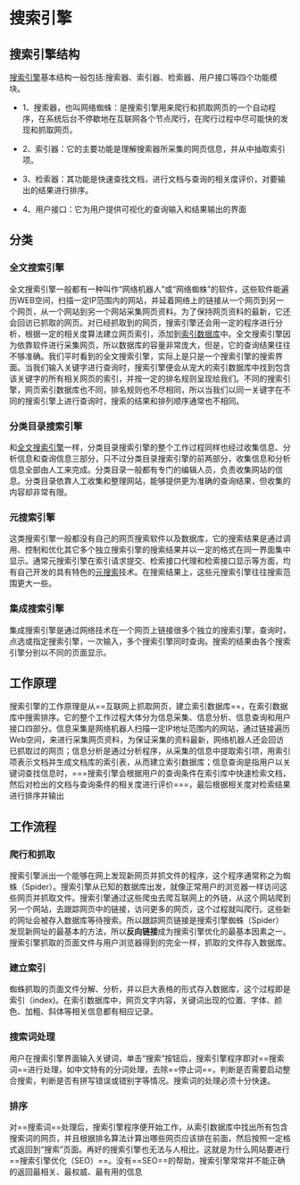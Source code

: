 # 搜索引擎

## 搜索引擎结构

[搜索引擎](https://baike.baidu.com/item/%E6%90%9C%E7%B4%A2%E5%BC%95%E6%93%8E/104812?fromModule=lemma_inlink)基本结构一般包括:搜索器、索引器、检索器、用户接口等四个功能模块。

- 1、搜索器，也叫网络蜘蛛：是搜索引擎用来爬行和抓取网页的一个自动程序，在系统后台不停歇地在互联网各个节点爬行，在爬行过程中尽可能快的发现和抓取网页。

- 2、索引器：它的主要功能是理解搜索器所采集的网页信息，并从中抽取索引项。

- 3、检索器：其功能是快速查找文档，进行文档与查询的相关度评价，对要输出的结果进行排序。

- 4、用户接口：它为用户提供可视化的查询输入和结果输出的界面

## 分类

### 全文搜索引擎

全文搜索引擎一般都有一种叫作“网络机器人”或“网络蜘蛛”的软件，这些软件能遍历WEB空间，扫描一定IP范围内的网站，并延着网络上的链接从一个网页到另一个网页，从一个网站到另一个网站采集网页资料。为了保持网页资料的最新，它还会回访已抓取的网页。对已经抓取到的网页，搜索引擎还会用一定的程序进行分析，根据一定的相关度算法建立网页索引，添加到[索引数据库](https://baike.baidu.com/item/%E7%B4%A2%E5%BC%95%E6%95%B0%E6%8D%AE%E5%BA%93/5394111?fromModule=lemma_inlink)中。全文搜索引擎因为依靠软件进行采集网页，所以数据库的容量非常庞大，但是，它的查询结果往往不够准确。我们平时看到的全文搜索引擎，实际上是只是一个搜索引擎的搜索界面。当我们输入关键字进行查询时，搜索引擎便会从宠大的索引数据库中找到包含该关键字的所有相关网页的索引，并按一定的排名规则呈现给我们。不同的搜索引擎，网页索引数据库也不同，排名规则也不尽相同，所以当我们以同一关键字在不同的搜索引擎上进行查询时，搜索的结果和排列顺序通常也不相同。

### 分类目录搜索引擎

和[全文搜索引擎](https://baike.baidu.com/item/%E5%85%A8%E6%96%87%E6%90%9C%E7%B4%A2%E5%BC%95%E6%93%8E/7847410?fromModule=lemma_inlink)一样，分类目录搜索引擎的整个工作过程同样也经过收集信息、分析信息和查询信息三部分，只不过分类目录搜索引擎的前两部分，收集信息和分析信息全部由人工来完成。分类目录一般都有专门的编辑人员，负责收集网站的信息。分类目录依靠人工收集和整理网站，能够提供更为准确的查询结果，但收集的内容却非常有限。

### 元搜索引擎

这类搜索引擎一般都没有自己的网页搜索软件以及数据库，它的搜索结果是通过调用、控制和优化其它多个独立搜索引擎的搜索结果并以一定的格式在同一界面集中显示。通常元搜索引擎在索引请求提交、检索接口代理和检索接口显示等方面，均有自己开发的具有特色的[元搜索](https://baike.baidu.com/item/%E5%85%83%E6%90%9C%E7%B4%A2/8307035?fromModule=lemma_inlink)技术。在搜索结果上，这些元搜索引擎往往搜索范围更大一些。

### 集成搜索引擎

集成搜索引擎是通过网络技术在一个网页上链接很多个独立的搜索引擎，查询时，点选或指定搜索引擎，一次输入，多个搜索引擎同时查询。搜索的结果由各个搜索引擎分别以不同的页面显示。

## 工作原理

搜索引擎的工作原理是从==互联网上抓取网页，建立索引数据库==，在索引数据库中搜索排序。它的整个工作过程大体分为信息采集、信息分析、信息查询和用户接口四部分。信息采集是网络机器人扫描一定IP地址范围内的网站，通过链接遍历Web空间，来进行采集网页资料，为保证采集的资料最新，网络机器人还会回访已抓取过的网页；信息分析是通过分析程序，从采集的信息中提取索引项，用索引项表示文档并生成文档库的索引表，从而建立索引数据库；信息查询是指用户以关键词查找信息时，===搜索引擎会根据用户的查询条件在索引库中快速检索文档，然后对检出的文档与查询条件的相关度进行评价===，最后根据相关度对检索结果进行排序并输出

## 工作流程

### 爬行和抓取

搜索引擎派出一个能够在网上发现新网页并抓文件的程序，这个程序通常称之为蜘蛛（Spider）。搜索引擎从已知的数据库出发，就像正常用户的浏览器一样访问这些网页并抓取文件。搜索引擎通过这些爬虫去爬互联网上的外链，从这个网站爬到另一个网站，去跟踪网页中的链接，访问更多的网页，这个过程就叫爬行。这些新的网址会被存入数据库等待搜索。所以跟踪网页链接是搜索引擎蜘蛛（Spider）发现新网址的最基本的方法，所以**反向链接**成为搜索引擎优化的最基本因素之一。搜索引擎抓取的页面文件与用户浏览器得到的完全一样，抓取的文件存入数据库。

### 建立索引

蜘蛛抓取的页面文件分解、分析，并以巨大表格的形式存入数据库，这个过程即是索引（index)。在索引数据库中，网页文字内容，关键词出现的位置、字体、颜色、加粗、斜体等相关信息都有相应记录。

### 搜索词处理

用户在搜索引擎界面输入关键词，单击“搜索”按钮后，搜索引擎程序即对==搜索词==进行处理，如中文特有的分词处理，去除==停止词==，判断是否需要启动整合搜索，判断是否有拼写错误或错别字等情况。搜索词的处理必须十分快速。

### 排序

对==搜索词==处理后，搜索引擎程序便开始工作，从索引数据库中找出所有包含搜索词的网页，并且根据排名算法计算出哪些网页应该排在前面，然后按照一定格式返回到“搜索”页面。再好的搜索引擎也无法与人相比，这就是为什么网站要进行==搜索引擎优化（SEO）==。没有==SEO==的帮助，搜索引擎常常并不能正确的返回最相关、最权威、最有用的信息

## 